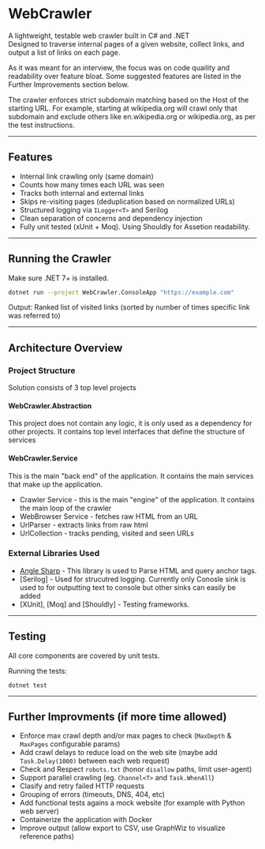 # WebCrawler

A lightweight, testable web crawler built in C# and .NET  
Designed to traverse internal pages of a given website, collect links, and output a list of links on each page.

As it was meant for an interview, the focus was on code quaility and readability over feature bloat. Some suggested features are listed in the Further Improvements section below.

The crawler enforces strict subdomain matching based on the Host of the starting URL.
For example, starting at wikipedia.org will crawl only that subdomain and exclude others like en.wikipedia.org or wikipedia.org, as per the test instructions.

---

## Features

- Internal link crawling only (same domain)
- Counts how many times each URL was seen
- Tracks both internal and external links
- Skips re-visiting pages (deduplication based on normalized URLs)
- Structured logging via `ILogger<T>` and Serilog
- Clean separation of concerns and dependency injection
- Fully unit tested (xUnit + Moq). Using Shouldly for Assetion readability.

---

## Running the Crawler

Make sure .NET 7+ is installed.

```bash
dotnet run --project WebCrawler.ConsoleApp "https://example.com"
```

Output:
Ranked list of visited links (sorted by number of times specific link was referred to)

---

## Architecture Overview

### Project Structure

Solution consists of 3 top level projects

#### WebCrawler.Abstraction

This project does not contain any logic, it is only used as a dependency for other projects. It contains top level interfaces that define the structure of services

#### WebCrawler.Service

This is the main "back end" of the application. It contains the main services that make up the application.

- Crawler Service - this is the main "engine" of the application. It contains the main loop of the crawler
- WebBrowser Service - fetches raw HTML from an URL
- UrlParser - extracts links from raw html
- UrlCollection - tracks pending, visited and seen URLs

### External Libraries Used

- [Angle Sharp](https://github.com/AngleSharp/AngleSharp) - This library is used to Parse HTML and query anchor tags.
- [Serilog] - Used for strucutred logging. Currently only Conosle sink is used to for outputting text to console but other sinks can easily be added
- [XUnit], [Moq] and [Shouldly] - Testing frameworks.

---

## Testing

All core components are covered by unit tests.

Running the tests:

```
dotnet test
```

---

## Further Improvments (if more time allowed)

- Enforce max crawl depth and/or max pages to check (`MaxDepth` & `MaxPages` configurable params)
- Add crawl delays to reduce load on the web site (maybe add `Task.Delay(1000)` between each web request)
- Check and Respect `robots.txt` (honor `disallow` paths, limit user-agent)
- Support parallel crawling (eg. `Channel<T>` and `Task.WhenAll`)
- Clasify and retry failed HTTP requests
- Grouping of errors (timeouts, DNS, 404, etc)
- Add functional tests agains a mock website (for example with Python web server)
- Containerize the application with Docker
- Improve output (allow export to CSV, use GraphWiz to visualize reference paths)
